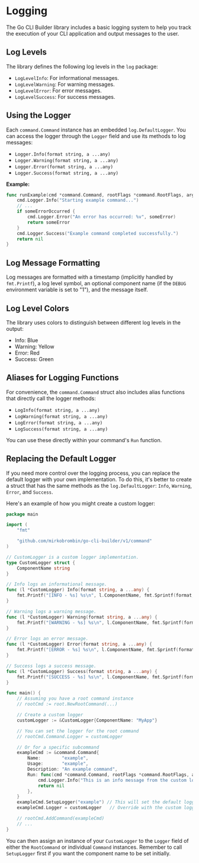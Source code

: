 # Logging

The Go CLI Builder library includes a basic logging system to help you track 
the execution of your CLI application and output messages to the user.

## Log Levels

The library defines the following log levels in the `log` package:

- `LogLevelInfo`: For informational messages.
- `LogLevelWarning`: For warning messages.
- `LogLevelError`: For error messages.
- `LogLevelSuccess`: For success messages.

## Using the Logger

Each `command.Command` instance has an embedded `log.DefaultLogger`. You can 
access the logger through the `Logger` field and use its methods to log messages:

- `Logger.Info(format string, a ...any)`
- `Logger.Warning(format string, a ...any)`
- `Logger.Error(format string, a ...any)`
- `Logger.Success(format string, a ...any)`

**Example:**

```go
func runExample(cmd *command.Command, rootFlags *command.RootFlags, args []string) error {
	cmd.Logger.Info("Starting example command...")
	// ...
	if someErrorOccurred {
		cmd.Logger.Error("An error has occurred: %v", someError)
		return someError
	}
	cmd.Logger.Success("Example command completed successfully.")
	return nil
}
```

## Log Message Formatting

Log messages are formatted with a timestamp (implicitly handled by 
`fmt.Printf`), a log level symbol, an optional component name (if the 
`DEBUG` environment variable is set to "1"), and the message itself.

## Log Level Colors

The library uses colors to distinguish between different log levels in the 
output:

- Info: Blue
- Warning: Yellow
- Error: Red
- Success: Green

## Aliases for Logging Functions

For convenience, the `command.Command` struct also includes alias functions 
that directly call the logger methods:

- `LogInfo(format string, a ...any)`
- `LogWarning(format string, a ...any)`
- `LogError(format string, a ...any)`
- `LogSuccess(format string, a ...any)`

You can use these directly within your command's `Run` function.

## Replacing the Default Logger

If you need more control over the logging process, you can replace the default 
logger with your own implementation. To do this, it's better to create a struct 
that has the same methods as the `log.DefaultLogger`: `Info`, `Warning`, 
`Error`, and `Success`.

Here's an example of how you might create a custom logger:

```go
package main

import (
	"fmt"

	"github.com/mirkobrombin/go-cli-builder/v1/command"
)

// CustomLogger is a custom logger implementation.
type CustomLogger struct {
	ComponentName string
}

// Info logs an informational message.
func (l *CustomLogger) Info(format string, a ...any) {
	fmt.Printf("[INFO - %s] %s\n", l.ComponentName, fmt.Sprintf(format, a...))
}

// Warning logs a warning message.
func (l *CustomLogger) Warning(format string, a ...any) {
	fmt.Printf("[WARNING - %s] %s\n", l.ComponentName, fmt.Sprintf(format, a...))
}

// Error logs an error message.
func (l *CustomLogger) Error(format string, a ...any) {
	fmt.Printf("[ERROR - %s] %s\n", l.ComponentName, fmt.Sprintf(format, a...))
}

// Success logs a success message.
func (l *CustomLogger) Success(format string, a ...any) {
	fmt.Printf("[SUCCESS - %s] %s\n", l.ComponentName, fmt.Sprintf(format, a...))
}

func main() {
	// Assuming you have a root command instance
	// rootCmd := root.NewRootCommand(...)

	// Create a custom logger
	customLogger := &CustomLogger{ComponentName: "MyApp"}

	// You can set the logger for the root command
	// rootCmd.Command.Logger = customLogger

	// Or for a specific subcommand
	exampleCmd := &command.Command{
		Name:        "example",
		Usage:       "example",
		Description: "An example command",
		Run: func(cmd *command.Command, rootFlags *command.RootFlags, argsstring) error {
			cmd.Logger.Info("This is an info message from the custom logger")
			return nil
		},
	}
	exampleCmd.SetupLogger("example") // This will set the default logger first
	exampleCmd.Logger = customLogger   // Override with the custom logger

	// rootCmd.AddCommand(exampleCmd)
	// ...
}
```

You can then assign an instance of your `CustomLogger` to the `Logger` field of 
either the `RootCommand` or individual `Command` instances. Remember to call 
`SetupLogger` first if you want the component name to be set initially.